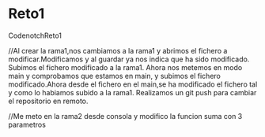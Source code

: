 # Reto1
CodenotchReto1

//Al crear la rama1,nos cambiamos a la rama1 y abrimos el fichero a modificar.Modificamos y al guardar ya nos indica que ha sido modificado. Subimos el fichero modificado a la rama1.
Ahora nos metemos en modo main y comprobamos que estamos en main, y subimos el fichero modificado.Ahora desde el fichero en el main,se ha modificado el fichero tal y como lo habiamos subido a la rama1.
Realizamos un git push para cambiar el repositorio en remoto.


//Me meto en la rama2 desde consola y modifico la funcion suma con 3 parametros

